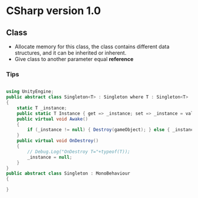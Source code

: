 # CSharp version 1.0
## Class
* Allocate memory for this class, the class contains different data structures, and it can be inherited or inherent.
* Give class to another parameter equal **reference**

### Tips
```C# 

using UnityEngine;
public abstract class Singleton<T> : Singleton where T : Singleton<T>
{
    static T _instance;
    public static T Instance { get => _instance; set => _instance = value; }
    public virtual void Awake()
    {
        if (_instance != null) { Destroy(gameObject); } else { _instance = (T)this; }
    }
    public virtual void OnDestroy()
    {
        // Debug.Log("OnDestroy T="+typeof(T));
        _instance = null;
    }
}
public abstract class Singleton : MonoBehaviour
{

}



```

